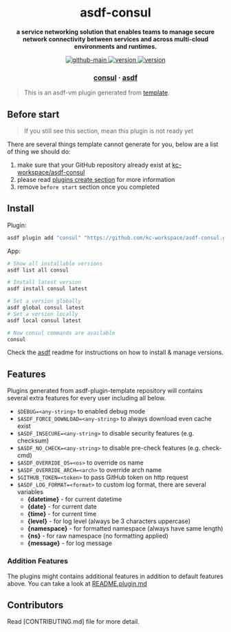 <h1 align="center">
  asdf-consul
</h1>

<!-- Description section -->
<p align="center">
  <strong>a service networking solution that enables teams to manage secure network connectivity between services and across multi-cloud environments and runtimes.</strong>
</p>

<!-- Badges section -->
<p align="center">
  <a href="https://github.com/kc-workspace/asdf-consul/actions/workflows/main.yml">
    <img
      alt="github-main"
      src="https://img.shields.io/github/actions/workflow/status/kc-workspace/asdf-consul/main.yml?style=flat-square&logo=github">
  </a>
  <a href="https://github.com/kc-workspace/asdf-consul/releases">
    <img
      alt="version"
      src="https://img.shields.io/github/v/release/kc-workspace/asdf-consul?style=flat-square&logo=github">
  </a>
  <a href="https://github.com/kc-workspace/asdf-consul/commits/main">
    <img
      alt="version"
      src="https://img.shields.io/github/last-commit/kc-workspace/asdf-consul/main?style=flat-square&logo=github">
  </a>
</p>

<!-- Links section -->
<h3 align="center">
  <a href="https://developer.hashicorp.com/consul">consul</a>
  <span> · </span>
  <a href="https://asdf-vm.com">asdf</a>
</h3>

> This is an asdf-vm plugin generated from [template][template-gh].

## Before start

> If you still see this section, mean this plugin is not ready yet

There are several things template cannot generate for you,
below are a list of thing we should do:

1. make sure that your GitHub repository already exist at [kc-workspace/asdf-consul][plugin-gh]
2. please read [plugins create section][asdf-create-plugin] for more information
3. remove `before start` section once you completed

## Install

Plugin:

```sh
asdf plugin add "consul" "https://github.com/kc-workspace/asdf-consul.git"
```

App:

```sh
# Show all installable versions
asdf list all consul

# Install latest version
asdf install consul latest

# Set a version globally
asdf global consul latest
# Set a version locally
asdf local consul latest

# Now consul commands are available
consul
```

Check the [asdf][asdf-link] readme for instructions on
how to install & manage versions.

## Features

Plugins generated from asdf-plugin-template repository will
contains several extra features for every user including all below.

- `$DEBUG=<any-string>` to enabled debug mode
- `$ASDF_FORCE_DOWNLOAD=<any-string>` to always download even cache exist
- `$ASDF_INSECURE=<any-string>` to disable security features (e.g. checksum)
- `$ASDF_NO_CHECK=<any-string>` to disable pre-check features (e.g. check-cmd)
- `$ASDF_OVERRIDE_OS=<os>` to override os name
- `$ASDF_OVERRIDE_ARCH=<arch>` to override arch name
- `$GITHUB_TOKEN=<token>` to pass GitHub token on http request
- `$ASDF_LOG_FORMAT=<format>` to custom log format, there are several variables
  - **{datetime}** - for current datetime
  - **{date}** - for current date
  - **{time}** - for current time
  - **{level}** - for log level (always be 3 characters uppercase)
  - **{namespace}** - for formatted namespace (always have same length)
  - **{ns}** - for raw namespace (no formatting applied)
  - **{message}** - for log message

### Addition Features

The plugins might contains additional features
in addition to default features above.
You can take a look at [README.plugin.md][app-readme]

## Contributors

Read [CONTRIBUTING.md] file for more detail.

<!-- LINKS SECTION -->

[app-readme]: ./README.plugin.md
[plugin-gh]: https://github.com/kc-workspace/asdf-consul
[template-gh]: https://github.com/kc-workspace/asdf-plugin-template
[asdf-link]: https://github.com/asdf-vm/asdf
[asdf-create-plugin]: https://asdf-vm.com/plugins/create.html
